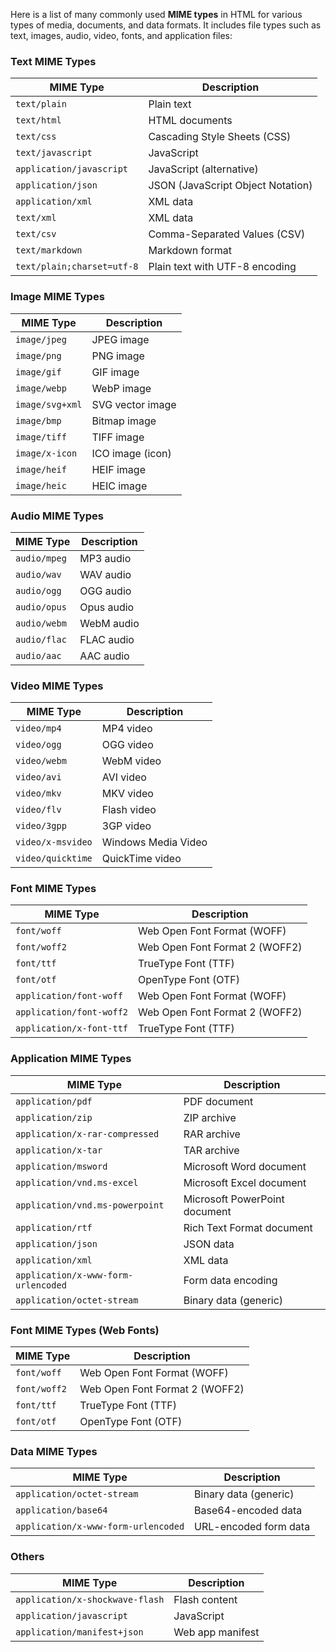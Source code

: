 Here is a list of many commonly used **MIME types** in HTML for various types of media, documents, and data formats. It includes file types such as text, images, audio, video, fonts, and application files:

### **Text MIME Types**

|**MIME Type**|**Description**|
|---|---|
|`text/plain`|Plain text|
|`text/html`|HTML documents|
|`text/css`|Cascading Style Sheets (CSS)|
|`text/javascript`|JavaScript|
|`application/javascript`|JavaScript (alternative)|
|`application/json`|JSON (JavaScript Object Notation)|
|`application/xml`|XML data|
|`text/xml`|XML data|
|`text/csv`|Comma-Separated Values (CSV)|
|`text/markdown`|Markdown format|
|`text/plain;charset=utf-8`|Plain text with UTF-8 encoding|

### **Image MIME Types**

|**MIME Type**|**Description**|
|---|---|
|`image/jpeg`|JPEG image|
|`image/png`|PNG image|
|`image/gif`|GIF image|
|`image/webp`|WebP image|
|`image/svg+xml`|SVG vector image|
|`image/bmp`|Bitmap image|
|`image/tiff`|TIFF image|
|`image/x-icon`|ICO image (icon)|
|`image/heif`|HEIF image|
|`image/heic`|HEIC image|

### **Audio MIME Types**

| **MIME Type** | **Description** |
| ------------- | --------------- |
| `audio/mpeg`  | MP3 audio       |
| `audio/wav`   | WAV audio       |
| `audio/ogg`   | OGG audio       |
| `audio/opus`  | Opus audio      |
| `audio/webm`  | WebM audio      |
| `audio/flac`  | FLAC audio      |
| `audio/aac`   | AAC audio       |

### **Video MIME Types**

| **MIME Type**     | **Description**     |
| ----------------- | ------------------- |
| `video/mp4`       | MP4 video           |
| `video/ogg`       | OGG video           |
| `video/webm`      | WebM video          |
| `video/avi`       | AVI video           |
| `video/mkv`       | MKV video           |
| `video/flv`       | Flash video         |
| `video/3gpp`      | 3GP video           |
| `video/x-msvideo` | Windows Media Video |
| `video/quicktime` | QuickTime video     |

### **Font MIME Types**

|**MIME Type**|**Description**|
|---|---|
|`font/woff`|Web Open Font Format (WOFF)|
|`font/woff2`|Web Open Font Format 2 (WOFF2)|
|`font/ttf`|TrueType Font (TTF)|
|`font/otf`|OpenType Font (OTF)|
|`application/font-woff`|Web Open Font Format (WOFF)|
|`application/font-woff2`|Web Open Font Format 2 (WOFF2)|
|`application/x-font-ttf`|TrueType Font (TTF)|

### **Application MIME Types**

|**MIME Type**|**Description**|
|---|---|
|`application/pdf`|PDF document|
|`application/zip`|ZIP archive|
|`application/x-rar-compressed`|RAR archive|
|`application/x-tar`|TAR archive|
|`application/msword`|Microsoft Word document|
|`application/vnd.ms-excel`|Microsoft Excel document|
|`application/vnd.ms-powerpoint`|Microsoft PowerPoint document|
|`application/rtf`|Rich Text Format document|
|`application/json`|JSON data|
|`application/xml`|XML data|
|`application/x-www-form-urlencoded`|Form data encoding|
|`application/octet-stream`|Binary data (generic)|

### **Font MIME Types (Web Fonts)**

|**MIME Type**|**Description**|
|---|---|
|`font/woff`|Web Open Font Format (WOFF)|
|`font/woff2`|Web Open Font Format 2 (WOFF2)|
|`font/ttf`|TrueType Font (TTF)|
|`font/otf`|OpenType Font (OTF)|

### **Data MIME Types**

|**MIME Type**|**Description**|
|---|---|
|`application/octet-stream`|Binary data (generic)|
|`application/base64`|Base64-encoded data|
|`application/x-www-form-urlencoded`|URL-encoded form data|

### **Others**

|**MIME Type**|**Description**|
|---|---|
|`application/x-shockwave-flash`|Flash content|
|`application/javascript`|JavaScript|
|`application/manifest+json`|Web app manifest|
